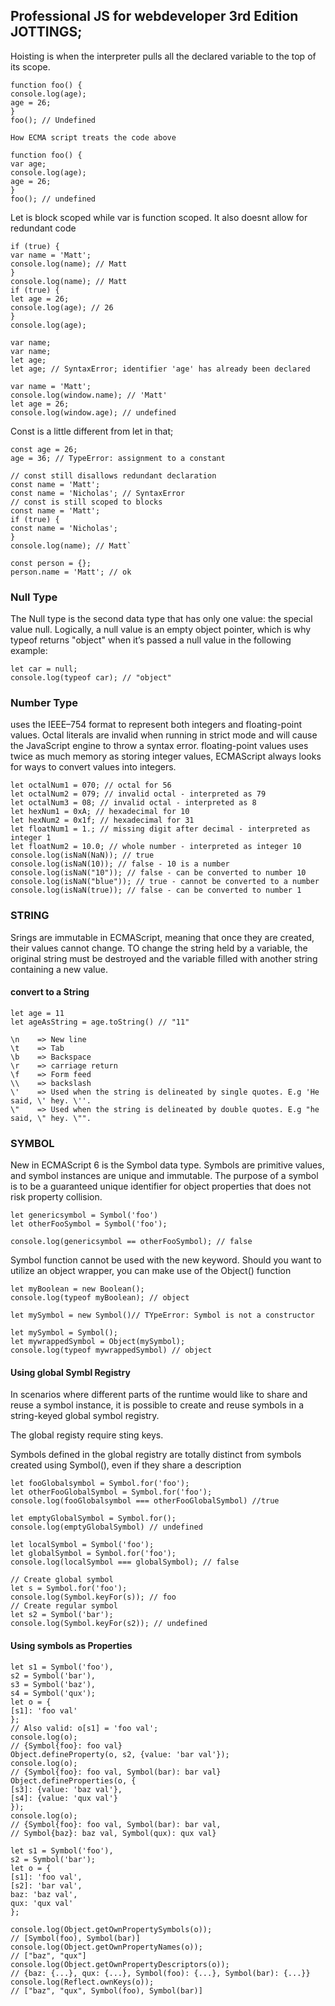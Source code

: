## Professional JS for webdeveloper 3rd Edition JOTTINGS;
Hoisting is when the interpreter pulls all the declared variable to the top of its scope.
```
function foo() {
console.log(age);
age = 26;
}
foo(); // Undefined

How ECMA script treats the code above

function foo() {
var age;
console.log(age);
age = 26;
}
foo(); // undefined
```
Let is block scoped while var is function scoped. It also doesnt allow for redundant code

```
if (true) {
var name = 'Matt';
console.log(name); // Matt
}
console.log(name); // Matt
if (true) {
let age = 26;
console.log(age); // 26
}
console.log(age);

var name;
var name;
let age;
let age; // SyntaxError; identifier 'age' has already been declared

var name = 'Matt';
console.log(window.name); // 'Matt'
let age = 26;
console.log(window.age); // undefined
```

Const is a little different from let in that;
```
const age = 26;
age = 36; // TypeError: assignment to a constant

// const still disallows redundant declaration
const name = 'Matt';
const name = 'Nicholas'; // SyntaxError
// const is still scoped to blocks
const name = 'Matt';
if (true) {
const name = 'Nicholas';
}
console.log(name); // Matt`

const person = {};
person.name = 'Matt'; // ok
```
### Null Type
The Null type is the second data type that has only one value: the special value null. Logically, a
null value is an empty object pointer, which is why typeof returns "object" when it’s passed a
null value in the following example:
```
let car = null;
console.log(typeof car); // "object"
```

### Number Type
uses the IEEE–754 format to represent both integers and floating-point values. Octal literals are invalid when running in strict mode and will cause the JavaScript engine to throw a syntax error. floating-point values uses twice as much memory as storing integer values, ECMAScript always looks for ways to convert values into integers.

```
let octalNum1 = 070; // octal for 56
let octalNum2 = 079; // invalid octal - interpreted as 79
let octalNum3 = 08; // invalid octal - interpreted as 8
let hexNum1 = 0xA; // hexadecimal for 10
let hexNum2 = 0x1f; // hexadecimal for 31
let floatNum1 = 1.; // missing digit after decimal - interpreted as integer 1
let floatNum2 = 10.0; // whole number - interpreted as integer 10
console.log(isNaN(NaN)); // true
console.log(isNaN(10)); // false - 10 is a number
console.log(isNaN("10")); // false - can be converted to number 10
console.log(isNaN("blue")); // true - cannot be converted to a number
console.log(isNaN(true)); // false - can be converted to number 1
```

### STRING
Srings are immutable in ECMAScript, meaning that once they are created, their values cannot change. TO change the string held by a variable, the original string must be destroyed and the variable filled with another string containing a new value.


#### convert to a String
```
let age = 11
let ageAsString = age.toString() // "11"
```
```
\n    => New line
\t    => Tab
\b    => Backspace
\r    => carriage return
\f    => Form feed
\\    => backslash
\'    => Used when the string is delineated by single quotes. E.g 'He said, \' hey. \''.
\"    => Used when the string is delineated by double quotes. E.g "he said, \" hey. \"".
```

### SYMBOL
New in ECMAScript 6 is the Symbol data type. Symbols are primitive values, and symbol instances
are unique and immutable. The purpose of a symbol is to be a guaranteed unique identifier for object
properties that does not risk property collision.

```
let genericsymbol = Symbol('foo')
let otherFooSymbol = Symbol('foo');

console.log(genericsymbol == otherFooSymbol); // false
```
Symbol function cannot be used with the new keyword. Should you want to utilize an object wrapper, you can make use of the Object() function
```
let myBoolean = new Boolean();
console.log(typeof myBoolean); // object

let mySymbol = new Symbol()// TYpeError: Symbol is not a constructor

let mySymbol = Symbol();
let mywrappedSymbol = Object(mySymbol);
console.log(typeof mywrappedSymbol) // object
```

#### Using global Symbl Registry
In scenarios where different parts of the runtime would like to share and reuse a symbol instance, it is
possible to create and reuse symbols in a string-keyed global symbol registry.

The global registy require sting keys.

Symbols defined in the global registry are totally distinct from symbols created using Symbol(), even
if they share a description
```
let fooGlobalsymbol = Symbol.for('foo');
let otherFooGlobalSymbol = Symbol.for('foo');
console.log(fooGlobalsymbol === otherFooGlobalSymbol) //true

let emptyGlobalSymbol = Symbol.for();
console.log(emptyGlobalSymbol) // undefined

let localSymbol = Symbol('foo');
let globalSymbol = Symbol.for('foo');
console.log(localSymbol === globalSymbol); // false

// Create global symbol
let s = Symbol.for('foo');
console.log(Symbol.keyFor(s)); // foo
// Create regular symbol
let s2 = Symbol('bar');
console.log(Symbol.keyFor(s2)); // undefined
```

#### Using symbols as Properties
```
let s1 = Symbol('foo'),
s2 = Symbol('bar'),
s3 = Symbol('baz'),
s4 = Symbol('qux');
let o = {
[s1]: 'foo val'
};
// Also valid: o[s1] = 'foo val';
console.log(o);
// {Symbol{foo}: foo val}
Object.defineProperty(o, s2, {value: 'bar val'});
console.log(o);
// {Symbol{foo}: foo val, Symbol(bar): bar val}
Object.defineProperties(o, {
[s3]: {value: 'baz val'},
[s4]: {value: 'qux val'}
});
console.log(o);
// {Symbol{foo}: foo val, Symbol(bar): bar val,
// Symbol{baz}: baz val, Symbol(qux): qux val}

let s1 = Symbol('foo'),
s2 = Symbol('bar');
let o = {
[s1]: 'foo val',
[s2]: 'bar val',
baz: 'baz val',
qux: 'qux val'
};

console.log(Object.getOwnPropertySymbols(o));
// [Symbol(foo), Symbol(bar)]
console.log(Object.getOwnPropertyNames(o));
// ["baz", "qux"]
console.log(Object.getOwnPropertyDescriptors(o));
// {baz: {...}, qux: {...}, Symbol(foo): {...}, Symbol(bar): {...}}
console.log(Reflect.ownKeys(o));
// ["baz", "qux", Symbol(foo), Symbol(bar)]
```

